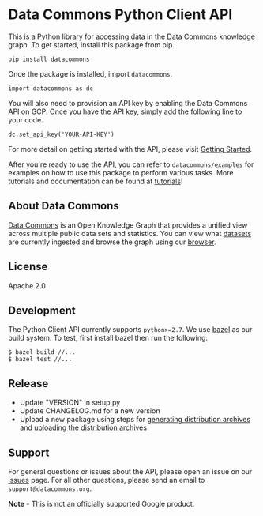 # Data Commons Python Client API

This is a Python library for accessing data in the Data Commons knowledge graph.
To get started, install this package from pip.

    pip install datacommons

Once the package is installed, import `datacommons`.

    import datacommons as dc

You will also need to provision an API key by enabling the Data Commons API on
GCP. Once you have the API key, simply add the following line to your code.

    dc.set_api_key('YOUR-API-KEY')

For more detail on getting started with the API, please visit
[Getting Started](http://docs.datacommons.org/api/).

After you're ready to use the API, you can refer to `datacommons/examples` for
examples on how to use this package to perform various tasks. More tutorials and
documentation can be found at [tutorials](https://datacommons.org/colab)!

## About Data Commons

[Data Commons](https://datacommons.org/) is an Open Knowledge Graph that
provides a unified view across multiple public data sets and statistics. You can
view what [datasets](https://datacommons.org/datasets) are currently ingested
and browse the graph using our [browser](https://browser.datacommons.org/).

## License

Apache 2.0

## Development

The Python Client API currently supports `python>=2.7`. We use
[bazel](https://bazel.build/) as our build system. To test, first install
bazel then run the following:

```
$ bazel build //...
$ bazel test //...
```

## Release

- Update "VERSION" in setup.py
- Update CHANGELOG.md for a new version
- Upload a new package using steps for [generating distribution archives](https://packaging.python.org/tutorials/packaging-projects/#generating-distribution-archives) and [uploading the distribution archives](https://packaging.python.org/tutorials/packaging-projects/#uploading-the-distribution-archives)

## Support

For general questions or issues about the API, please open an issue on our
[issues](https://github.com/google/datacommons/issues) page. For all other
questions, please send an email to `support@datacommons.org`.

**Note** - This is not an officially supported Google product.

